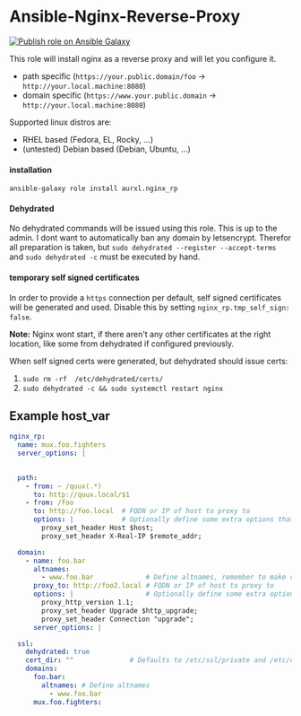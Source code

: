 # Ansible-Nginx-Reverse-Proxy

[![Publish role on Ansible Galaxy](https://github.com/aurxl/ansible-nginx-rp/actions/workflows/push_to_galaxy.yml/badge.svg)](https://github.com/aurxl/ansible-nginx-rp/actions/workflows/push_to_galaxy.yml)

This role will install nginx as a reverse proxy and will let you configure it.
- path specific (`https://your.public.domain/foo` -> `http://your.local.machine:8080`)
- domain specific (`https://www.your.public.domain` -> `http://your.local.machine:8080`)

Supported linux distros are:
- RHEL based (Fedora, EL, Rocky, ...)
- (untested) Debian based (Debian, Ubuntu, ...)

#### installation
```
ansible-galaxy role install aurxl.nginx_rp
```

#### Dehydrated
No dehydrated commands will be issued using this role. This is up to the admin. I dont want to automatically ban any domain by letsencrypt.
Therefor all preparation is taken, but `sudo dehydrated --register --accept-terms` and `sudo dehydrated -c` must be executed by hand.

#### temporary self signed certificates
In order to provide a `https` connection per default, self signed certificates will be generated and used. Disable this by setting `nginx_rp.tmp_self_sign: false`.

**Note:** Nginx wont start, if there aren't any other certificates at the right location, like some from dehydrated if configured previously.

When self signed certs were generated, but dehydrated should issue certs:
1. `sudo rm -rf  /etc/dehydrated/certs/`
2. `sudo dehydrated -c && sudo systemctl restart nginx`


## Example host_var
```yaml
nginx_rp:
  name: mux.foo.fighters
  server_options: |
    

  path:
    - from: ~ /quux(.*)
      to: http://quux.local/$1
    - from: /foo
      to: http://foo.local  # FQDN or IP of host to proxy to
      options: |            # Optionally define some extra options that will be added to the location 
        proxy_set_header Host $host;
        proxy_set_header X-Real-IP $remote_addr;

  domain:
    - name: foo.bar
      altnames: 
        - www.foo.bar             # Define altnames, remember to make certificates for them too!
      proxy_to: http://foo2.local # FQDN or IP of host to proxy to
      options: |                  # Optionally define some extra options that will be added to the location
        proxy_http_version 1.1;
        proxy_set_header Upgrade $http_upgrade;
        proxy_set_header Connection "upgrade";
      server_options: |

  ssl:
    dehydrated: true
    cert_dir: ""              # Defaults to /etc/ssl/private and /etc/dehydrated/certs when dehydrated enabled
    domains:
      foo.bar:
        altnames: # Define altnames
          - www.foo.bar
      mux.foo.fighters:
```
